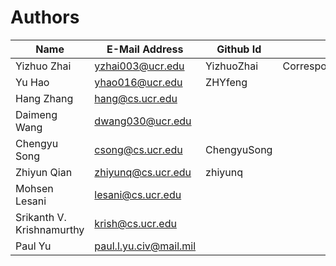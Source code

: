 # Authors

| Name                        | E-Mail Address          |  Github Id  |               |
| --------------------------- | ----------------------- | ----------- | ------------- |
| Yizhuo Zhai                 | yzhai003@ucr.edu        | YizhuoZhai  | Corresponding |
| Yu Hao                      | yhao016@ucr.edu         | ZHYfeng     |               |
| Hang Zhang                  | hang@cs.ucr.edu         |             |               |
| Daimeng Wang                | dwang030@ucr.edu        |             |               |
| Chengyu Song                | csong@cs.ucr.edu        | ChengyuSong |               |
| Zhiyun Qian                 | zhiyunq@cs.ucr.edu      | zhiyunq     |               |
| Mohsen Lesani               | lesani@cs.ucr.edu       |             |               |
| Srikanth V. Krishnamurthy   | krish@cs.ucr.edu        |             |               |
| Paul Yu                     | paul.l.yu.civ@mail.mil  |             |               |

